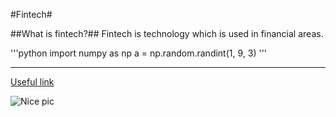 #Fintech#

##What is fintech?##
Fintech is technology which is used in financial areas.

'''python
import numpy as np
a = np.random.randint(1, 9, 3)
'''

---

[Useful link](https://ashki23.github.io/markdown-latex.html)

![Nice pic](https://nypost.com/wp-content/uploads/sites/2/2021/07/nyc-skyline.jpg?quality=90&strip=all&w=1024)